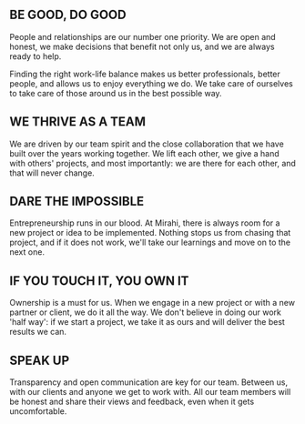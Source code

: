 BE GOOD, DO GOOD
------------------
People and relationships are our number one priority. We are open and honest, we make decisions that benefit not only us, and we are always ready to help.

Finding the right work-life balance makes us better professionals, better people, and allows us to enjoy everything we do. We take care of ourselves to take care of those around us in the best possible way.


WE THRIVE AS A TEAM
------------------
We are driven by our team spirit and the close collaboration that we have built over the years working together. We lift each other, we give a hand with others' projects, and most importantly: we are there for each other, and that will never change.


DARE THE IMPOSSIBLE
------------------
Entrepreneurship runs in our blood. At Mirahi, there is always room for a new project or idea to be implemented. Nothing stops us from chasing that project, and if it does not work, we'll take our learnings and move on to the next one.


IF YOU TOUCH IT, YOU OWN IT
------------------
Ownership is a must for us. When we engage in a new project or with a new partner or client, we do it all the way. We don't believe in doing our work 'half way': if we start a project, we take it as ours and will deliver the best results we can.


SPEAK UP
------------------
Transparency and open communication are key for our team. Between us, with our clients and anyone we get to work with. All our team members will be honest and share their views and feedback, even when it gets uncomfortable.
